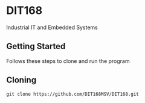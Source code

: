 # DIT168
Industrial IT and Embedded Systems

## Getting Started

Follows these steps to clone and run the program

## Cloning

```
git clone https://github.com/DIT168MSV/DIT168.git
```